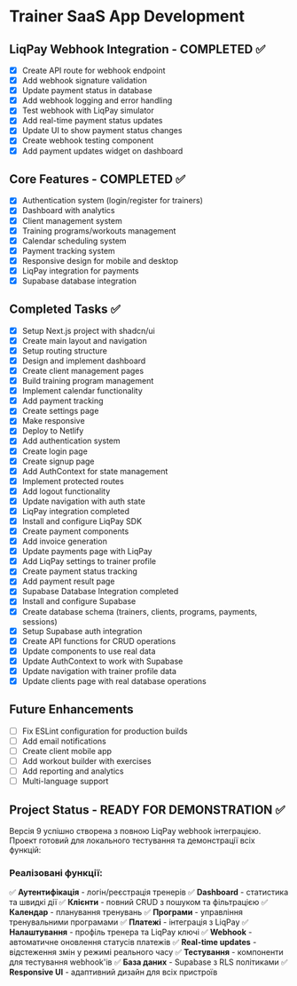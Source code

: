# Trainer SaaS App Development

## LiqPay Webhook Integration - COMPLETED ✅
- [x] Create API route for webhook endpoint
- [x] Add webhook signature validation
- [x] Update payment status in database
- [x] Add webhook logging and error handling
- [x] Test webhook with LiqPay simulator
- [x] Add real-time payment status updates
- [x] Update UI to show payment status changes
- [x] Create webhook testing component
- [x] Add payment updates widget on dashboard

## Core Features - COMPLETED ✅
- [x] Authentication system (login/register for trainers)
- [x] Dashboard with analytics
- [x] Client management system
- [x] Training programs/workouts management
- [x] Calendar scheduling system
- [x] Payment tracking system
- [x] Responsive design for mobile and desktop
- [x] LiqPay integration for payments
- [x] Supabase database integration

## Completed Tasks ✅
- [x] Setup Next.js project with shadcn/ui
- [x] Create main layout and navigation
- [x] Setup routing structure
- [x] Design and implement dashboard
- [x] Create client management pages
- [x] Build training program management
- [x] Implement calendar functionality
- [x] Add payment tracking
- [x] Create settings page
- [x] Make responsive
- [x] Deploy to Netlify
- [x] Add authentication system
- [x] Create login page
- [x] Create signup page
- [x] Add AuthContext for state management
- [x] Implement protected routes
- [x] Add logout functionality
- [x] Update navigation with auth state
- [x] LiqPay integration completed
- [x] Install and configure LiqPay SDK
- [x] Create payment components
- [x] Add invoice generation
- [x] Update payments page with LiqPay
- [x] Add LiqPay settings to trainer profile
- [x] Create payment status tracking
- [x] Add payment result page
- [x] Supabase Database Integration completed
- [x] Install and configure Supabase
- [x] Create database schema (trainers, clients, programs, payments, sessions)
- [x] Setup Supabase auth integration
- [x] Create API functions for CRUD operations
- [x] Update components to use real data
- [x] Update AuthContext to work with Supabase
- [x] Update navigation with trainer profile data
- [x] Update clients page with real database operations

## Future Enhancements
- [ ] Fix ESLint configuration for production builds
- [ ] Add email notifications
- [ ] Create client mobile app
- [ ] Add workout builder with exercises
- [ ] Add reporting and analytics
- [ ] Multi-language support

## Project Status - READY FOR DEMONSTRATION ✅
Версія 9 успішно створена з повною LiqPay webhook інтеграцією. Проект готовий для локального тестування та демонстрації всіх функцій:

### Реалізовані функції:
✅ **Аутентифікація** - логін/реєстрація тренерів
✅ **Dashboard** - статистика та швидкі дії
✅ **Клієнти** - повний CRUD з пошуком та фільтрацією
✅ **Календар** - планування тренувань
✅ **Програми** - управління тренувальними програмами
✅ **Платежі** - інтеграція з LiqPay
✅ **Налаштування** - профіль тренера та LiqPay ключі
✅ **Webhook** - автоматичне оновлення статусів платежів
✅ **Real-time updates** - відстеження змін у режимі реального часу
✅ **Тестування** - компоненти для тестування webhook'ів
✅ **База даних** - Supabase з RLS політиками
✅ **Responsive UI** - адаптивний дизайн для всіх пристроїв
